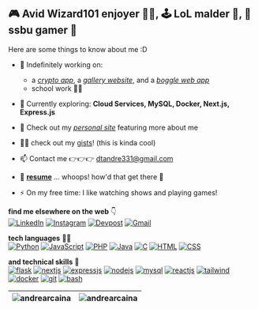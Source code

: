 <h2>🎮 Avid Wizard101 enjoyer 🧙‍♂️, 🕹️ LoL malder 😤, 🎯 ssbu gamer 🤪</h2>

Here are some things to know about me :D

- 🔭 Indefinitely working on:
    - a [*crypto app*](https://github.com/andrearcaina/CoinWatch), a [_gallery website_](https://github.com/andrearcaina/WizGallery), and a [_boggle web app_](https://github.com/andrearcaina/pyggle)
    - school work 😮‍💨

- 🌱 Currently exploring: **Cloud Services, MySQL, Docker, Next.js, Express.js**

- 💬 Check out my [*personal site*](https://andrearcaina.vercel.app/) featuring more about me

- 👨‍💻 check out my [gists](https://gist.github.com/andrearcaina)! (this is kinda cool) 

- 📫 Contact me 👉👉👉 dtandre331@gmail.com

- 📄 [**resume**](https://andrearcaina.vercel.app/resumes/Andre%20Arcaina%20Resume.pdf) ... whoops! how'd that get there 🤔

- ⚡ On my free time: I like watching shows and playing games!

**find me elsewhere on the web** 👇 \
[![LinkedIn](https://skillicons.dev/icons?i=linkedin)](https://www.linkedin.com/in/andre-arcaina/) 
[![Instagram](https://skillicons.dev/icons?i=instagram)](https://instagram.com/azdrx) 
[![Devpost](https://skillicons.dev/icons?i=devto)](https://devpost.com/andrearcaina)
[![Gmail](https://skillicons.dev/icons?i=gmail)](mailto:dtandre331@gmail.com)

**tech languages** 🧑‍💻 \
[![Python](https://skillicons.dev/icons?i=python)](https://www.python.org) 
[![JavaScript](https://skillicons.dev/icons?i=javascript)](https://developer.mozilla.org/en-US/docs/Web/JavaScript) 
[![PHP](https://skillicons.dev/icons?i=php)](https://www.php.net/)
[![Java](https://skillicons.dev/icons?i=java)](https://www.java.com/en/)
[![C](https://skillicons.dev/icons?i=c)](https://www.w3schools.com/c/)
[![HTML](https://skillicons.dev/icons?i=html)](https://www.w3.org/html/)
[![CSS](https://skillicons.dev/icons?i=css)](https://www.w3schools.com/css/)

**and technical skills** 🤖 \
[![flask](https://skillicons.dev/icons?i=flask)](https://flask.palletsprojects.com/)
[![nextjs](https://skillicons.dev/icons?i=nextjs)](https://nextjs.org/)
[![expressjs](https://skillicons.dev/icons?i=expressjs)](https://expressjs.com/)
[![nodejs](https://skillicons.dev/icons?i=nodejs)](https://nodejs.org/en)
[![mysql](https://skillicons.dev/icons?i=mysql)](https://www.mysql.com/)
[![reactjs](https://skillicons.dev/icons?i=react)](https://reactjs.org/)
[![tailwind](https://skillicons.dev/icons?i=tailwind)](https://tailwindcss.com/) 
[![docker](https://skillicons.dev/icons?i=docker)](https://www.docker.com/)
[![git](https://skillicons.dev/icons?i=git)](https://git-scm.com/)
[![bash](https://skillicons.dev/icons?i=bash)](https://www.gnu.org/software/bash/)

| <img src="https://github-readme-stats.vercel.app/api/top-langs/?username=andrearcaina&layout=compact&theme=tokyonight&hide_border=true&exclude_repo=the-www-blog,clean-water-foundation&hide_progress=false" alt="andrearcaina" /> | <img src="https://github-readme-streak-stats.herokuapp.com?user=andrearcaina&theme=tokyonight&hide_border=true" alt="andrearcaina" /> |
|-----------|-----------|
